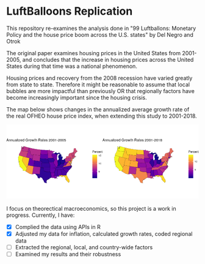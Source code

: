 # LuftBalloons Replication

This repository re-examines the analysis done in "99 Luftballons: Monetary Policy and the house price boom across the U.S. states" by Del Negro and Otrok 

The original paper examines housing prices in the United States from 2001-2005, and concludes that the increase in housing prices across the United States during that time was a national phenomenon. 

Housing prices and recovery from the 2008 recession have varied greatly from state to state. Therefore it might be reasonable to assume that local bubbles are more impactful than previously OR that regionally factors have become increasingly important since the housing crisis. 

The map below shows changes in the annualized average growth rate of the real OFHEO house price index, when extending this study to 2001-2018. 

![map](/data_map.png)

I focus on theorectical macroeconomics, so this project is a work in progress. Currently, I have:

- [x] Complied the data using APIs in R 
- [x] Adjusted my data for inflation, calculated growth rates, coded regional data
- [ ] Extracted the regional, local, and country-wide factors 
- [ ] Examined my results and their robustness 

